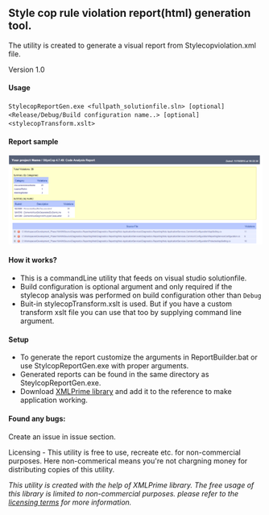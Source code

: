 ﻿## Style cop rule violation report(html) generation tool.

The utility is created to generate a visual report from Stylecopviolation.xml file.

Version 1.0
#### Usage
`StylecopReportGen.exe <fullpath_solutionfile.sln> [optional]<Release/Debug/Build configuration name..> [optional]<stylecopTransform.xslt>`

#### Report sample
![sample screenshot of report](https://github.com/vendettamit/StylecopReportGen/blob/master/sampleReport/Report_Screenshot.png)
#### How it works?
- This is a commandLine utility that feeds on visual studio solutionfile. 
- Build configuration is optional argument and only required if the stylecop analysis was performed on build configuration other than `Debug`
- Buit-in stylecopTransform.xslt is used. But if you have a custom transform xslt file you can use that too by supplying command line argument.

#### Setup 
- To generate the report customize the arguments in ReportBuilder.bat or use StylcopReportGen.exe with proper arguments.
- Generated reports can be found in the same directory as SteylcopReportGen.exe.
- Download [XMLPrime library](https://www.xmlprime.com/xmlprime) and add it to the reference to make application working. 

#### Found any bugs:
Create an issue in issue section.

Licensing -
This utility is free to use, recreate etc. for non-commercial purposes. Here non-commerical means you're not chargning money for distributing copies of this utility. 
 
_This utility is created with the help of XMLPrime library. The free usage of this library is limited to non-commercial purposes. please refer to the [licensing terms](https://www.xmlprime.com/xmlprime/licensing.htm) for more information._
